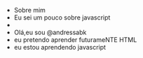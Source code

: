 - Sobre mim
- Eu sei um pouco sobre javascript
- 
- Olá,eu sou @andressabk
- eu pretendo aprender futurameNTE HTML
- eu estou aprendendo javascript

<!---
andressabk/andressabk is a ✨ special ✨ repository because its `README.md` (this file) appears on your GitHub profile.
You can click the Preview link to take a look at your changes.
--->
